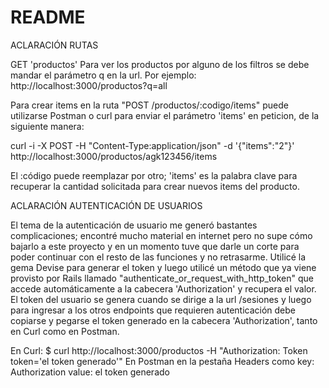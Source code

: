 # README

ACLARACIÓN RUTAS

GET 'productos'
Para ver los productos por alguno de los filtros se debe mandar el parámetro q en la url. Por ejemplo: http://localhost:3000/productos?q=all

Para crear items en la ruta "POST /productos/:codigo/items" puede utilizarse Postman o curl para enviar el parámetro 'items' en peticion, de la siguiente manera:

curl -i -X POST -H "Content-Type:application/json" -d '{"items":"2"}' http://localhost:3000/productos/agk123456/items

El :código puede reemplazar por otro; 'items' es la palabra clave para recuperar la cantidad solicitada para crear nuevos items del producto.


ACLARACIÓN AUTENTICACIÓN DE USUARIOS

El tema de la autenticación de usuario me generó bastantes complicaciones; encontré mucho material en internet pero no supe cómo bajarlo a este proyecto y en un momento tuve que darle un corte para poder continuar con el resto de las funciones y no retrasarme. Utilicé la gema Devise para generar el token y luego utilicé un método que ya viene provisto por Rails llamado "authenticate_or_request_with_http_token" que accede automáticamente a la cabecera 'Authorization' y recupera el valor. El token del usuario se genera cuando se dirige a la url /sesiones y luego para ingresar a los otros endpoints que requieren autenticación debe copiarse y pegarse el token generado en la cabecera 'Authorization', tanto en Curl como en Postman.

En Curl: $ curl http://localhost:3000/productos -H "Authorization: Token token='el token generado'"
En Postman en la pestaña Headers como key: Authorization value: el token generado




